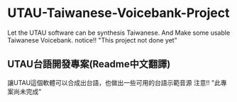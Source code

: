 # UTAU-Taiwanese-Voicebank-Project
Let the UTAU software can be synthesis Taiwanese. And Make some usable Taiwanese Voicebank.
notice!! "This project not done yet"

## UTAU台語開發專案(Readme中文翻譯)
讓UTAU這個軟體可以合成出台語，也做出一些可用的台語示範音源
注意!! "此專案尚未完成"

